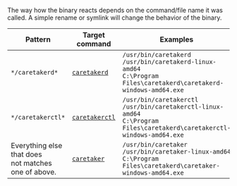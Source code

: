 The way how the binary reacts depends on the command/file name it was called. A simple rename or symlink will change the behavior of the binary.

| Pattern | Target command | Examples |
| ------- | ---------------| -------- |
| ``*/caretakerd*`` | [``caretakerd``](#commands.caretakerd) | ``/usr/bin/caretakerd``<br>``/usr/bin/caretakerd-linux-amd64``<br>``C:\Program Files\caretakerd\caretakerd-windows-amd64.exe`` |
| ``*/caretakerctl*`` | [``caretakerctl``](#commands.caretakerctl) | ``/usr/bin/caretakerctl``<br>``/usr/bin/caretakerctl-linux-amd64``<br>``C:\Program Files\caretakerd\caretakerctl-windows-amd64.exe`` |
| Everything else that does<br>not matches one of above. | [``caretaker``](#commands.caretaker) | ``/usr/bin/caretaker``<br>``/usr/bin/caretaker-linux-amd64``<br>``C:\Program Files\caretakerd\caretaker-windows-amd64.exe`` |

